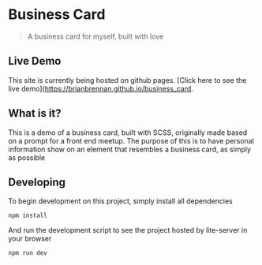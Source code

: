 # Business Card
> A business card for myself, built with love

## Live Demo

This site is currently being hosted on github pages. [Click here to see the live demo](https://brianbrennan.github.io/business_card.

## What is it?

This is a demo of a business card, built with SCSS, originally made based on a prompt for a front end meetup. The purpose of this is to have personal information show on an element that resembles a business card, as simply as possible

## Developing

To begin development on this project, simply install all dependencies

```
npm install
```

And run the development script to see the project hosted by lite-server in your browser

```
npm run dev
```
